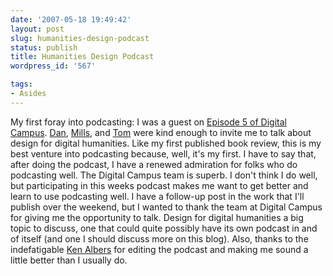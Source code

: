 ```yaml
---
date: '2007-05-18 19:49:42'
layout: post
slug: humanities-design-podcast
status: publish
title: Humanities Design Podcast
wordpress_id: '567'

tags:
- Asides
---
```


My first foray into podcasting: I was a guest on [Episode 5 of Digital Campus](http://digitalcampus.tv/2007/05/16/episode-06-designed-to-make-you-think/). [Dan](http://dancohen.org), [Mills](http://edwired.org), and [Tom](http://foundhistory.org) were kind enough to invite me to talk about design for digital humanities. Like my first published book review, this is my best venture into podcasting because, well, it's my first. I have to say that, after doing the podcast, I have a renewed admiration for folks who do podcasting well. The Digital Campus team is superb. I don't think I do well, but participating in this weeks podcast makes me want to get better and learn to use podcasting well. I have a follow-up post in the work that I'll publish over the weekend, but I wanted to thank the team at Digital Campus for giving me the opportunity to talk. Design for digital humanities a big topic to discuss, one that could quite possibly have its own podcast in and of itself (and one I should discuss more on this blog). Also, thanks to the indefatigable [Ken Albers](http://historiarum.org) for editing the podcast and making me sound a little better than I usually do.
